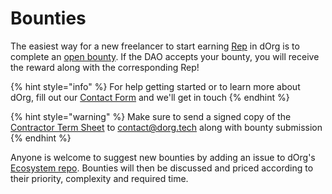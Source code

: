 # Bounties

The easiest way for a new freelancer to start earning [Rep](../our-organization/understanding-rep.md) in dOrg is to complete an [open bounty](https://github.com/dOrgTech/Ecosystem/issues). If the DAO accepts your bounty, you will receive the reward along with the corresponding Rep!

{% hint style="info" %}
For help getting started or to learn more about dOrg, fill out our [Contact Form](https://dorgtech.typeform.com/to/a1rMob) and we'll get in touch
{% endhint %}

{% hint style="warning" %}
Make sure to send a signed copy of the [Contractor Term Sheet](../working-together/agreements.md) to contact@dorg.tech along with bounty submission
{% endhint %}

Anyone is welcome to suggest new bounties by adding an issue to dOrg's [Ecosystem repo](https://github.com/dOrgTech/bounties/issues). Bounties will then be discussed and priced according to their priority, complexity and required time.


